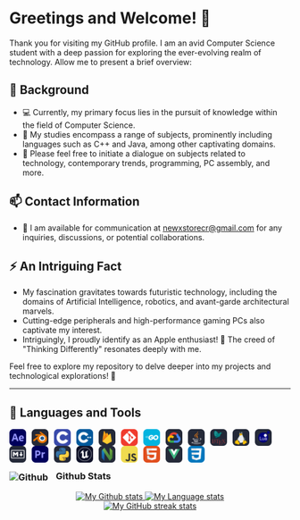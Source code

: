
# Greetings and Welcome! 👋

Thank you for visiting my GitHub profile. I am an avid Computer Science student with a deep passion for exploring the ever-evolving realm of technology. Allow me to present a brief overview:

## 🌱 Background

- 💻 Currently, my primary focus lies in the pursuit of knowledge within the field of Computer Science.
- 📘 My studies encompass a range of subjects, prominently including languages such as C++ and Java, among other captivating domains.
- 💬 Please feel free to initiate a dialogue on subjects related to technology, contemporary trends, programming, PC assembly, and more.

## 📫 Contact Information

- 📧 I am available for communication at [newxstorecr@gmail.com](mailto:newxstorecr@gmail.com) for any inquiries, discussions, or potential collaborations.

## ⚡️ An Intriguing Fact

- My fascination gravitates towards futuristic technology, including the domains of Artificial Intelligence, robotics, and avant-garde architectural marvels.
- Cutting-edge peripherals and high-performance gaming PCs also captivate my interest.
- Intriguingly, I proudly identify as an Apple enthusiast! 🍎 The creed of "Thinking Differently" resonates deeply with me.

Feel free to explore my repository to delve deeper into my projects and technological explorations! 🚀


---

## 🧰 Languages and Tools

<!-- After Effects -->
<a href="https://www.adobe.com/products/aftereffects.html" target="_blank">
  <img align="left" alt="After Effects" width="30px" style="padding-right:10px;" src="https://github.com/tandpfun/skill-icons/blob/main/icons/AfterEffects.svg" />
<!-- Blender -->
<a href="https://www.blender.org/" target="_blank">
  <img align="left" alt="Blender" width="30px" style="padding-right:10px;" src="https://github.com/tandpfun/skill-icons/blob/main/icons/Blender-Dark.svg" />
<!-- C -->
<a href="https://learn.microsoft.com/en-us/cpp/c-language/c-language-reference?view=msvc-170" target="_blank">
  <img align="left" alt="C" width="30px" style="padding-right:10px;" src="https://github.com/tandpfun/skill-icons/blob/main/icons/C.svg" />
<!-- C++ -->
<a href="https://www.cplusplus.com/" target="_blank">
  <img align="left" alt="C++" width="30px" style="padding-right:10px;" src="https://github.com/tandpfun/skill-icons/blob/main/icons/CPP.svg" />
<!-- Firebase -->
<a href="https://firebase.google.com/" target="_blank">
  <img align="left" alt="Firebase" width="30px" style="padding-right:10px;" src="https://github.com/tandpfun/skill-icons/blob/main/icons/Firebase-Dark.svg" />
<!-- Git -->
<a href="https://git-scm.com/" target="_blank">
  <img align="left" alt="Git" width="30px" style="padding-right:10px;" src="https://github.com/tandpfun/skill-icons/blob/main/icons/Git.svg" />
<!-- Go -->
<a href="https://golang.org/" target="_blank">
  <img align="left" alt="Go" width="30px" style="padding-right:10px;" src="https://github.com/tandpfun/skill-icons/blob/main/icons/GoLang.svg" />
<!-- Google Cloud -->
<a href="https://cloud.google.com/" target="_blank">
  <img align="left" alt="Google Cloud" width="30px" style="padding-right:10px;" src="https://github.com/tandpfun/skill-icons/blob/main/icons/GCP-Dark.svg" />

  <!-- Java -->
<a href="https://www.java.com/" target="_blank">
  <img align="left" alt="Java" width="30px" style="padding-right:10px;" src="https://github.com/tandpfun/skill-icons/blob/main/icons/Java-Dark.svg" />

<!-- LaTeX -->
<a href="https://www.latex-project.org/" target="_blank">
  <img align="left" alt="LaTeX" width="30px" style="padding-right:10px;" src="https://github.com/tandpfun/skill-icons/blob/main/icons/LaTeX-Dark.svg" />
<!-- Linux -->
<a href="https://en.wikipedia.org/wiki/Linux" target="_blank">
  <img align="left" alt="Linux" width="30px" style="padding-right:10px;" src="https://github.com/tandpfun/skill-icons/blob/main/icons/Linux-Dark.svg" />
<!-- Lua -->
<a href="https://www.lua.org/" target="_blank">
  <img align="left" alt="Lua" width="30px" style="padding-right:10px;" src="https://github.com/tandpfun/skill-icons/blob/main/icons/Lua-Dark.svg" />
<!-- Markdown -->
<a href="https://www.markdownguide.org/" target="_blank">
  <img align="left" alt="Markdown" width="30px" style="padding-right:10px;" src="https://github.com/tandpfun/skill-icons/blob/main/icons/Markdown-Dark.svg" />
<!-- Premiere Pro -->
<a href="https://www.adobe.com/products/premiere.html" target="_blank">
  <img align="left" alt="Premiere Pro" width="30px" style="padding-right:10px;" src="https://github.com/tandpfun/skill-icons/blob/main/icons/Premiere.svg" />
<!-- Python -->
<a href="https://www.python.org/" target="_blank">
  <img align="left" alt="Python" width="30px" style="padding-right:10px;" src="https://github.com/tandpfun/skill-icons/blob/main/icons/Python-Dark.svg" />
<!-- Unreal Engine -->
<a href="https://www.unrealengine.com/" target="_blank">
  <img align="left" alt="Unreal Engine" width="30px" style="padding-right:10px;" src="https://github.com/tandpfun/skill-icons/blob/main/icons/UnrealEngine.svg" />
<!-- Vim -->
<a href="https://www.vim.org/" target="_blank">
  <img align="left" alt="Vim" width="30px" style="padding-right:10px;" src="https://github.com/tandpfun/skill-icons/blob/main/icons/NeoVim-Dark.svg" />
  <!-- Javascript -->
<a href="https://developer.mozilla.org/en-US/docs/Web/javascript" target="_blank">
  <img align="left" alt="JS" width="30px" style="padding-right:10px;" src="https://github.com/tandpfun/skill-icons/blob/main/icons/JavaScript.svg" />
  <!-- Html -->
<a href="https://developer.mozilla.org/en-US/docs/Web/HTML" target="_blank">
  <img align="left" alt="HTML" width="30px" style="padding-right:10px;" src="https://github.com/tandpfun/skill-icons/blob/main/icons/HTML.svg" />
</a>
<a href="https://vuejs.org/" target="_blank">
  <img align="left" alt="Vue" width="30px" style="padding-right:10px;" src="https://github.com/tandpfun/skill-icons/blob/main/icons/VueJS-Dark.svg" />
</a>
<a href="https://www.w3schools.com/css/" target="_blank">
  <img align="left" alt="CSS" width="30px" style="padding-right:10px;" src="https://github.com/tandpfun/skill-icons/blob/main/icons/CSS.svg" />
</a>




<br /> 
<br /> 
<br /> 
<h3 align="left">
  <img
    align="center"
    alt="Github"
    width="20"
    style="vertical-align: middle; margin-right: 10px;"
    src="https://cdn.jsdelivr.net/gh/devicons/devicon/icons/github/github-original.svg"
  />
  Github Stats
</h3>

<!-- Clear Float -->
<div style="clear: both;"></div>

<!-- Github stats and most used languages -->
<div align="center"> 
  <a href="https://github.com/iZackk26">
    <img
      src="https://github-readme-stats-beryl-rho.vercel.app/api?username=iZackk26&show_icons=true&theme=tokyonight=contribs,prs&rank_icon=github"
      alt="My Github stats"
      height="150"
    />
  </a>
  <a href="https://github.com/iZackk26">
    <img
      src="https://github-readme-stats-beryl-rho.vercel.app/api/top-langs/?username=iZackk26&layout=compact&theme=tokyonight"
      alt="My Language stats"
      height="150"
    />
  </a>
</div>
<!-- Streak stats -->
<div align="center">
  <a href="https://github.com/iZackk26#gh-dark-mode-only">
    <img
       src="https://streak-stats.demolab.com/?user=iZackk26&background=2E3440&currStreakNum=ffffff&sideNums=ffffff&currStreakLabel=ffffff&sideLabels=ffffff&dates=ffffff&fire=81A1C1&ring=81A1C1&locale=en&type=svg&hide_border=true"
       alt="My GitHub streak stats"
       height="150"
     />
  </a>
</div>
